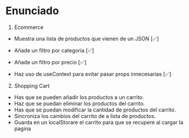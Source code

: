 # Enunciado

1. Ecommerce

- Muestra una lista de productos que vienen de un JSON [✅]
- Añade un filtro por categoria [✅]
- Añade un filtro por precio [✅]

- Haz uso de useContext para evitar pasar props innecesarias [✅]

2. Shopping Cart

- Has que se pueden añadir los productos a un carrito.
- Haz que se puedan eliminar los productos del carrito.
- Has que se puedan modificar la cantidad de productos del carrito.
- Sincroniza los cambios del carrito de a lista de productos.
- Guarda en un localStorare el carrito para que se recupere al cargar la pagina
